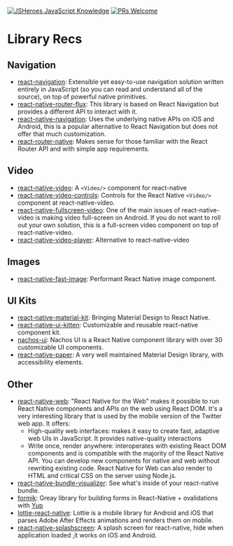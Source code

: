 [![JSHeroes JavaScript Knowledge](https://img.shields.io/badge/JSHeroes-React--Native--Community-blue.svg)](https://github.com/jsheroes/react-native-community/)
[![PRs Welcome](https://img.shields.io/badge/PRs-welcome-brightgreen.svg)](http://makeapullrequest.com)

# Library Recs

## Navigation
* [react-navigation](https://github.com/react-navigation/react-navigation): Extensible yet easy-to-use navigation solution written entirely in JavaScript (so you can read and understand all of the source), on top of powerful native primitives.
* [react-native-router-flux](https://github.com/aksonov/react-native-router-flux): This library is based on React Navigation but provides a different API to interact with it.
* [react-native-navigation](https://github.com/wix/react-native-navigation): Uses the underlying native APIs on iOS and Android, this is a popular alternative to React Navigation but does not offer that much customization.
* [react-router-native](https://github.com/ReactTraining/react-router/tree/master/packages/react-router-native): Makes sense for those familiar with the React Router API and with simple app requirements.

## Video
* [react-native-video](https://github.com/react-native-community/react-native-video): A `<Video/>` component for react-native
* [react-native-video-controls](https://github.com/itsnubix/react-native-video-controls): Controls for the React Native `<Video/>` component at react-native-video.
* [react-native-fullscreen-video](https://github.com/mostafa/react-native-fullscreen-video): One of the main issues of react-native-video is making video full-screen on Android. If you do not want to roll out your own solution, this is a full-screen video component on top of react-native-video.
* [react-native-video-player](https://github.com/cornedor/react-native-video-player): Alternative to react-native-video

## Images
* [react-native-fast-image](https://github.com/DylanVann/react-native-fast-image): Performant React Native image component.

## UI Kits
* [react-native-material-kit](https://github.com/xinthink/react-native-material-kit): Bringing Material Design to React Native.
* [react-native-ui-kitten](https://github.com/akveo/react-native-ui-kitten): Customizable and reusable react-native component kit.
* [nachos-ui](https://github.com/nachos-ui/nachos-ui): Nachos UI is a React Native component library with over 30 customizable UI components.
* [react-native-paper](https://github.com/callstack/react-native-paper): A very well maintained Material Design library, with accessibility elements.

## Other
* [react-native-web](https://github.com/necolas/react-native-web): "React Native for the Web" makes it possible to run React Native components and APIs on the web using React DOM. It's a very interesting library that is used by the mobile version of the Twitter web app. It offers:
  * High-quality web interfaces: makes it easy to create fast, adaptive web UIs in JavaScript. It provides native-quality interactions
  * Write once, render anywhere: interoperates with existing React DOM components and is compatible with the majority of the React Native API. You can develop new components for native and web without rewriting existing code. React Native for Web can also render to HTML and critical CSS on the server using Node.js.
* [react-native-bundle-visualizer](https://www.npmjs.com/package/react-native-bundle-visualizer): See what's inside of your react-native bundle.
* [formik](https://github.com/jaredpalmer/formik): Greay library for building forms in React-Native + ovalidations with [Yup](https://github.com/jquense/yup)
* [lottie-react-native](https://github.com/react-native-community/lottie-react-native): Lottie is a mobile library for Android and iOS that parses Adobe After Effects animations and renders them on mobile.
* [react-native-splashscreen](https://github.com/crazycodeboy/react-native-splash-screen): A splash screen for react-native, hide when application loaded ,it works on iOS and Android.



